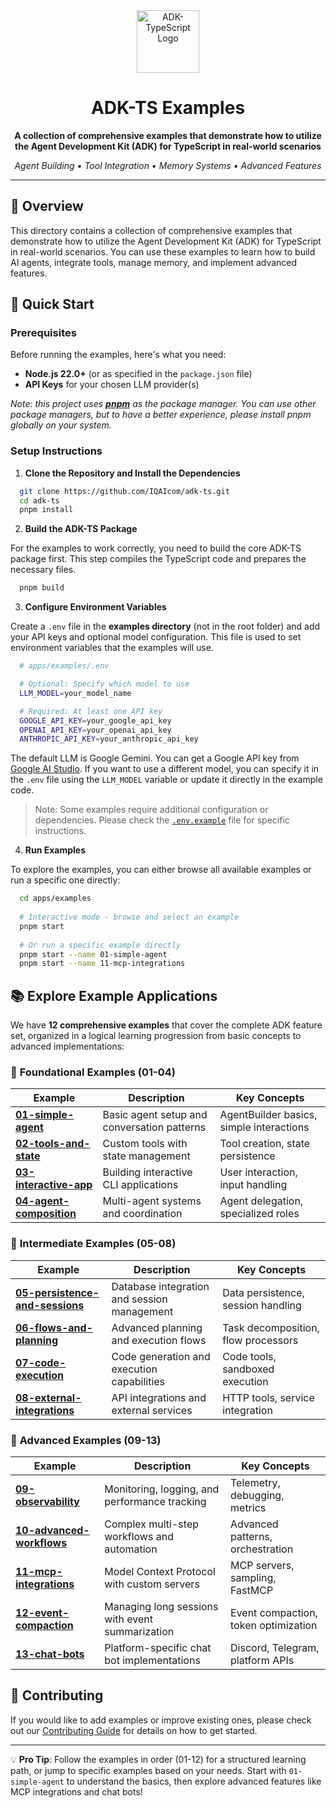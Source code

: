<div align="center">

<img src="https://files.catbox.moe/vumztw.png" alt="ADK-TypeScript Logo" width="100" />

<br/>

# ADK-TS Examples

**A collection of comprehensive examples that demonstrate how to utilize the Agent Development Kit (ADK) for TypeScript in real-world scenarios**

*Agent Building • Tool Integration • Memory Systems • Advanced Features*

---

</div>

## 🌟 Overview

This directory contains a collection of comprehensive examples that demonstrate how to utilize the Agent Development Kit (ADK) for TypeScript in real-world scenarios. You can use these examples to learn how to build AI agents, integrate tools, manage memory, and implement advanced features.

## 🚀 Quick Start

### Prerequisites

Before running the examples, here's what you need:

- **Node.js 22.0+** (or as specified in the `package.json` file)
- **API Keys** for your chosen LLM provider(s)

*Note: this project uses [**pnpm**](https://pnpm.io/) as the package manager. You can use other package managers, but to have a better experience, please install pnpm globally on your system.*

### Setup Instructions

1. **Clone the Repository and Install the Dependencies**

```bash
  git clone https://github.com/IQAIcom/adk-ts.git
  cd adk-ts
  pnpm install
```

2. **Build the ADK-TS Package**

For the examples to work correctly, you need to build the core ADK-TS package first. This step compiles the TypeScript code and prepares the necessary files.

 ```bash
   pnpm build
 ```

3. **Configure Environment Variables**

Create a `.env` file in the **examples directory** (not in the root folder) and add your API keys and optional model configuration. This file is used to set environment variables that the examples will use.

 ```bash
   # apps/examples/.env

   # Optional: Specify which model to use
   LLM_MODEL=your_model_name

   # Required: At least one API key
   GOOGLE_API_KEY=your_google_api_key
   OPENAI_API_KEY=your_openai_api_key
   ANTHROPIC_API_KEY=your_anthropic_api_key
 ```

The default LLM is Google Gemini. You can get a Google API key from [Google AI Studio](https://makersuite.google.com/app/apikey). If you want to use a different model, you can specify it in the `.env` file using the `LLM_MODEL` variable or update it directly in the example code.

> Note: Some examples require additional configuration or dependencies. Please check the [`.env.example`](.env.example) file for specific instructions.

4. **Run Examples**

To explore the examples, you can either browse all available examples or run a specific one directly:

 ```bash
   cd apps/examples 
   
   # Interactive mode - browse and select an example
   pnpm start
   
   # Or run a specific example directly
   pnpm start --name 01-simple-agent
   pnpm start --name 11-mcp-integrations
 ```

## 📚 Explore Example Applications

We have **12 comprehensive examples** that cover the complete ADK feature set, organized in a logical learning progression from basic concepts to advanced implementations:

### 🎯 **Foundational Examples (01-04)**

| Example | Description | Key Concepts |
|---------|-------------|--------------|
| **[01-simple-agent](src/01-simple-agent/)** | Basic agent setup and conversation patterns | AgentBuilder basics, simple interactions |
| **[02-tools-and-state](src/02-tools-and-state/)** | Custom tools with state management | Tool creation, state persistence |
| **[03-interactive-app](src/03-interactive-app/)** | Building interactive CLI applications | User interaction, input handling |
| **[04-agent-composition](src/04-agent-composition/)** | Multi-agent systems and coordination | Agent delegation, specialized roles |

### 🔧 **Intermediate Examples (05-08)**

| Example | Description | Key Concepts |
|---------|-------------|--------------|
| **[05-persistence-and-sessions](src/05-persistence-and-sessions/)** | Database integration and session management | Data persistence, session handling |
| **[06-flows-and-planning](src/06-flows-and-planning/)** | Advanced planning and execution flows | Task decomposition, flow processors |
| **[07-code-execution](src/07-code-execution/)** | Code generation and execution capabilities | Code tools, sandboxed execution |
| **[08-external-integrations](src/08-external-integrations/)** | API integrations and external services | HTTP tools, service integration |

### 🚀 **Advanced Examples (09-13)**

| Example | Description | Key Concepts |
|---------|-------------|--------------|
| **[09-observability](src/09-observability/)** | Monitoring, logging, and performance tracking | Telemetry, debugging, metrics |
| **[10-advanced-workflows](src/10-advanced-workflows/)** | Complex multi-step workflows and automation | Advanced patterns, orchestration |
| **[11-mcp-integrations](src/11-mcp-integrations/)** | Model Context Protocol with custom servers | MCP servers, sampling, FastMCP |
| **[12-event-compaction](src/12-event-compaction/)** | Managing long sessions with event summarization | Event compaction, token optimization |
| **[13-chat-bots](src/13-chat-bots/)** | Platform-specific chat bot implementations | Discord, Telegram, platform APIs |

## 🤝 Contributing

If you would like to add examples or improve existing ones, please check out our [Contributing Guide](../../CONTRIBUTION.md) for details on how to get started.

---

💡 **Pro Tip**: Follow the examples in order (01-12) for a structured learning path, or jump to specific examples based on your needs. Start with `01-simple-agent` to understand the basics, then explore advanced features like MCP integrations and chat bots!
